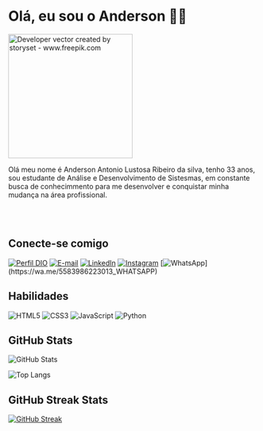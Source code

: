 <h1> Olá, eu sou o Anderson 👋🏽</h1> 

<img align="center" alt="Developer vector created by storyset - www.freepik.com" height="250" src="https://img.freepik.com/vetores-gratis/ilustracao-do-conceito-de-controle-de-versao_114360-3249.jpg?w=826&t=st=1699506485~exp=1699507085~hmac=4fc389bb10d2030e94b3b7160dc8eded1e85cdf40b2b9e83a2d12615a72f8fa9"> 
 
<p aling ="center"> Olá meu nome é Anderson Antonio Lustosa Ribeiro da silva, tenho 33 anos, sou estudante de Análise e Desenvolvimento de Sistesmas, em constante busca de conhecimmento para me desenvolver e conquistar minha mudança na área profissional.
</p> <br><br>

<h2> Conecte-se comigo </h2>

[![Perfil DIO](https://img.shields.io/badge/-Meu%20Perfil%20na%20DIO-000000?style=for-the-badge)](https://www.dio.me/users/andfda)
[![E-mail](https://img.shields.io/badge/-Email-000?style=for-the-badge&logo=microsoft-outlook&logoColor=efb810)](mailto:andfda@yahoo.com.br)
[![LinkedIn](https://img.shields.io/badge/-LinkedIn-000?style=for-the-badge&logo=linkedin&logoColor=30A3DC)](https://www.linkedin.com/in/anderson-silva-8a3a50206/)
[![Instagram](https://img.shields.io/badge/Instagram-000?style=for-the-badge&logo=instagram)](https://www.instagram.com/and_fda/)
[![WhatsApp](https://img.shields.io/badge/WhatsApp-000000?style=for-the-badge&logo=whatsapp&logoColor="")](https://wa.me/5583986223013_WHATSAPP)

<h2> Habilidades </h2>

![HTML5](https://img.shields.io/badge/HTML-000?style=for-the-badge&logo=html5&logoColor=30A3DC)
![CSS3](https://img.shields.io/badge/CSS3-000?style=for-the-badge&logo=css3&logoColor=E94D5F)
![JavaScript](https://img.shields.io/badge/JavaScript-000?style=for-the-badge&logo=javascript)
![Python](https://img.shields.io/badge/Python-000?style=for-the-badge&logo=python)


<h2> GitHub Stats </h2>

![GitHub Stats](https://github-readme-stats.vercel.app/api?username=Andfda&theme=transparent&bg_color=000&border_color=A3DC&show_icons=true&icon_color=efb810&title_color=efb810&text_color=FFF)<br>

![Top Langs](https://github-readme-stats-git-masterrstaa-rickstaa.vercel.app/api/top-langs/?username=Andfda&bg_color=000&border_color=30A3DC&title_color=efb810&text_color=FFF)

<h2> GitHub Streak Stats </h2>

[![GitHub Streak](https://streak-stats.demolab.com/?user=Andfda&theme=slateorange&background=000&border=30A3DC&dates=FFF)](https://git.io/streak-stats)
